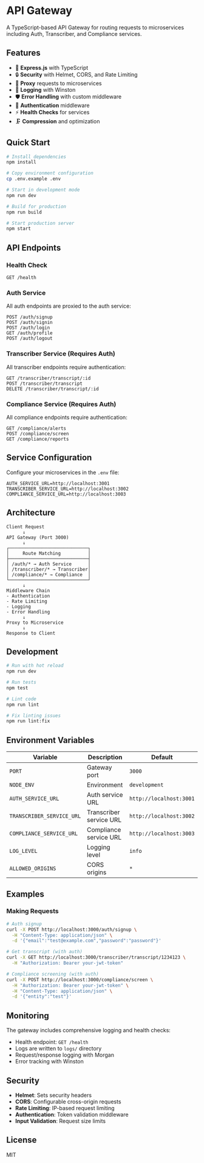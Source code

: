 # API Gateway

A TypeScript-based API Gateway for routing requests to microservices including Auth, Transcriber, and Compliance services.

## Features

- 🚀 **Express.js** with TypeScript
- 🔒 **Security** with Helmet, CORS, and Rate Limiting
- 🔄 **Proxy** requests to microservices
- 📝 **Logging** with Winston
- 🛡️ **Error Handling** with custom middleware
- 🔐 **Authentication** middleware
- ⚡ **Health Checks** for services
- 🗜️ **Compression** and optimization

## Quick Start

```bash
# Install dependencies
npm install

# Copy environment configuration
cp .env.example .env

# Start in development mode
npm run dev

# Build for production
npm run build

# Start production server
npm start
```

## API Endpoints

### Health Check
```
GET /health
```

### Auth Service
All auth endpoints are proxied to the auth service:
```
POST /auth/signup
POST /auth/signin
POST /auth/login
GET /auth/profile
POST /auth/logout
```

### Transcriber Service (Requires Auth)
All transcriber endpoints require authentication:
```
GET /transcriber/transcript/:id
POST /transcriber/transcript
DELETE /transcriber/transcript/:id
```

### Compliance Service (Requires Auth)  
All compliance endpoints require authentication:
```
GET /compliance/alerts
POST /compliance/screen
GET /compliance/reports
```

## Service Configuration

Configure your microservices in the `.env` file:

```env
AUTH_SERVICE_URL=http://localhost:3001
TRANSCRIBER_SERVICE_URL=http://localhost:3002
COMPLIANCE_SERVICE_URL=http://localhost:3003
```

## Architecture

```
Client Request
      ↓
API Gateway (Port 3000)
      ↓
┌─────────────────────────────┐
│     Route Matching          │
├─────────────────────────────┤
│ /auth/* → Auth Service      │
│ /transcriber/* → Transcriber│ 
│ /compliance/* → Compliance  │
└─────────────────────────────┘
      ↓
Middleware Chain
- Authentication
- Rate Limiting  
- Logging
- Error Handling
      ↓
Proxy to Microservice
      ↓
Response to Client
```

## Development

```bash
# Run with hot reload
npm run dev

# Run tests
npm test

# Lint code
npm run lint

# Fix linting issues
npm run lint:fix
```

## Environment Variables

| Variable | Description | Default |
|----------|-------------|---------|
| `PORT` | Gateway port | `3000` |
| `NODE_ENV` | Environment | `development` |
| `AUTH_SERVICE_URL` | Auth service URL | `http://localhost:3001` |
| `TRANSCRIBER_SERVICE_URL` | Transcriber service URL | `http://localhost:3002` |
| `COMPLIANCE_SERVICE_URL` | Compliance service URL | `http://localhost:3003` |
| `LOG_LEVEL` | Logging level | `info` |
| `ALLOWED_ORIGINS` | CORS origins | `*` |

## Examples

### Making Requests

```bash
# Auth signup
curl -X POST http://localhost:3000/auth/signup \
  -H "Content-Type: application/json" \
  -d '{"email":"test@example.com","password":"password"}'

# Get transcript (with auth)
curl -X GET http://localhost:3000/transcriber/transcript/1234123 \
  -H "Authorization: Bearer your-jwt-token"

# Compliance screening (with auth)  
curl -X POST http://localhost:3000/compliance/screen \
  -H "Authorization: Bearer your-jwt-token" \
  -H "Content-Type: application/json" \
  -d '{"entity":"test"}'
```

## Monitoring

The gateway includes comprehensive logging and health checks:

- Health endpoint: `GET /health`
- Logs are written to `logs/` directory
- Request/response logging with Morgan
- Error tracking with Winston

## Security

- **Helmet**: Sets security headers
- **CORS**: Configurable cross-origin requests
- **Rate Limiting**: IP-based request limiting
- **Authentication**: Token validation middleware
- **Input Validation**: Request size limits

## License

MIT
